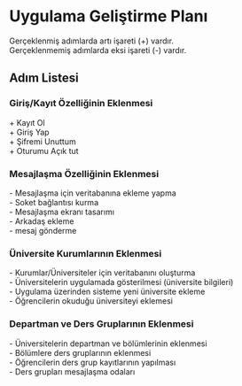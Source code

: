# Uygulama Geliştirme Planı
Gerçeklenmiş adımlarda artı işareti (+) vardır.  
Gerçeklenmemiş adımlarda eksi işareti (-) vardır.



## Adım Listesi

### Giriş/Kayıt Özelliğinin Eklenmesi
\+ Kayıt Ol  
\+ Giriş Yap  
\+ Şifremi Unuttum  
\+ Oturumu Açık tut  

### Mesajlaşma Özelliğinin Eklenmesi
\- Mesajlaşma için veritabanına ekleme yapma  
\- Soket bağlantısı kurma  
\- Mesajlaşma ekranı tasarımı  
\- Arkadaş ekleme  
\- mesaj gönderme  

### Üniversite Kurumlarının Eklenmesi
\- Kurumlar/Üniversiteler için veritabanını oluşturma  
\- Üniversitelerin uygulamada gösterilmesi (üniversite bilgileri)  
\- Uygulama üzerinden sisteme yeni üniversite ekleme  
\- Öğrencilerin okuduğu üniversiteyi eklemesi  

### Departman ve Ders Gruplarının Eklenmesi
\- Üniversitelerin departman ve bölümlerinin eklenmesi  
\- Bölümlere ders gruplarının eklenmesi  
\- Öğrencilerin ders grup kayıtlarının yapılması  
\- Ders grupları mesajlaşma odaları  

